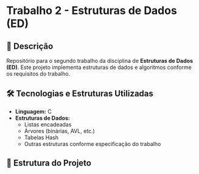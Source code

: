 # Trabalho 2 - Estruturas de Dados (ED)

## 📌 Descrição
Repositório para o segundo trabalho da disciplina de **Estruturas de Dados (ED)**. Este projeto implementa estruturas de dados e algoritmos conforme os requisitos do trabalho.

## 🛠️ Tecnologias e Estruturas Utilizadas
- **Linguagem:** C
- **Estruturas de Dados:**
  - Listas encadeadas
  - Árvores (binárias, AVL, etc.)
  - Tabelas Hash
  - Outras estruturas conforme especificação do trabalho

## 📂 Estrutura do Projeto